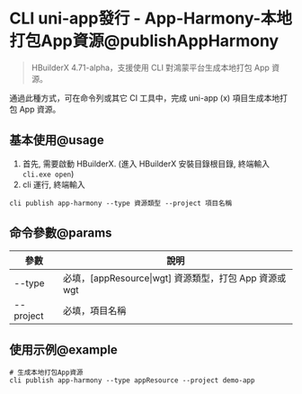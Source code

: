 # CLI uni-app發行 - App-Harmony-本地打包App資源@publishAppHarmony

> HBuilderX 4.71-alpha，支援使用 CLI 對鴻蒙平台生成本地打包 App 資源。

通過此種方式，可在命令列或其它 CI 工具中，完成 uni-app (x) 項目生成本地打包 App 資源。

## 基本使用@usage

1. 首先, 需要啟動 HBuilderX. (進入 HBuilderX 安裝目錄根目錄, 終端輸入 `cli.exe open`)
2. cli 運行, 終端輸入
```shell
cli publish app-harmony --type 資源類型 --project 項目名稱
```

## 命令參數@params

| 參數       | 說明                                              |
| ---------- | ------------------------------------------------- |
| --type     | 必填，[appResource\|wgt] 資源類型，打包 App 資源或 wgt |
| --project  | 必填，項目名稱                                    |

## 使用示例@example
```shell
# 生成本地打包App資源
cli publish app-harmony --type appResource --project demo-app
```

